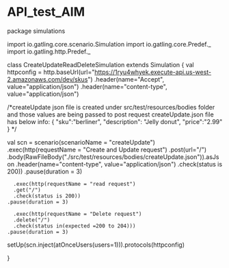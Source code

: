 # API_test_AIM

package simulations

import io.gatling.core.scenario.Simulation
import io.gatling.core.Predef._
import io.gatling.http.Predef._

class CreateUpdateReadDeleteSimulation extends Simulation
{
  val httpconfig = http.baseUrl(url="https://1ryu4whyek.execute-api.us-west-2.amazonaws.com/dev/skus")
    .header(name="Accept", value="application/json")
    .header(name="content-type", value="application/json")

  /*createUpdate json file is created under src/test/resources/bodies folder and
  those values are being passed to post request
  createUpdate.json file has below info:
  {
 "sku":"berliner",
 "description": "Jelly donut",
 "price":"2.99"
  } */

  val scn = scenario(scenarioName = "createUpdate")
    .exec(http(requestName = "Create and Update request")
      .post(url="/")
      .body(RawFileBody("./src/test/resources/bodies/createUpdate.json")).asJson
      .header(name="content-type", value="application/json")
      .check(status is 200))
    .pause(duration = 3)

      .exec(http(requestName = "read request")
      .get("/")
      .check(status is 200))
    .pause(duration = 3)

      .exec(http(requestName = "Delete request")
      .delete("/")
      .check(status in(expected =200 to 204)))
    .pause(duration = 3)


  setUp(scn.inject(atOnceUsers(users=1))).protocols(httpconfig)

}
